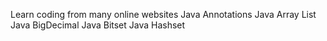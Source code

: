 Learn coding from many online websites
    Java Annotations
    Java Array List
    Java BigDecimal
    Java Bitset
    Java Hashset
